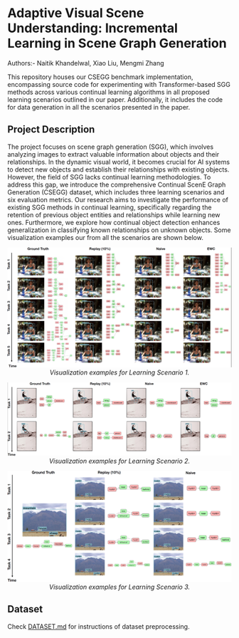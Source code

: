 # Adaptive Visual Scene Understanding: Incremental Learning in Scene Graph Generation

Authors:- Naitik Khandelwal, Xiao Liu, Mengmi Zhang

This repository houses our CSEGG benchmark implementation, encompassing source code for experimenting with Transformer-based SGG methods across various continual learning algorithms in all proposed learning scenarios outlined in our paper. Additionally, it includes the code for data generation in all the scenarios presented in the paper.

## Project Description 

The project focuses on scene graph generation (SGG), which involves analyzing images to extract valuable information about objects and their relationships. In the dynamic visual world, it becomes crucial for AI systems to detect new objects and establish their relationships with existing objects. However, the field of SGG lacks continual learning methodologies. To address this gap, we introduce the comprehensive Continual ScenE Graph Generation (CSEGG) dataset, which includes three learning scenarios and six evaluation metrics. Our research aims to investigate the performance of existing SGG methods in continual learning, specifically regarding the retention of previous object entities and relationships while learning new ones. Furthermore, we explore how continual object detection enhances generalization in classifying known relationships on unknown objects. Some visualization examples our from all the scenarios are shown below.

<p align="center">
  <img src="samples/viz_S1.png" alt="Figure Description" />
  <br />
  <em>Visualization examples for Learning Scenario 1.</em>
</p>

<p align="center">
  <img src="samples/viz_S2.png" alt="Figure Description" />
  <br />
  <em>Visualization examples for Learning Scenario 2.</em>
</p>

<p align="center">
  <img src="samples/viz_S3.png" alt="Figure Description" />
  <br />
  <em>Visualization examples for Learning Scenario 3.</em>
</p>

## Dataset

Check [DATASET.md](DATASET.md) for instructions of dataset preprocessing.




